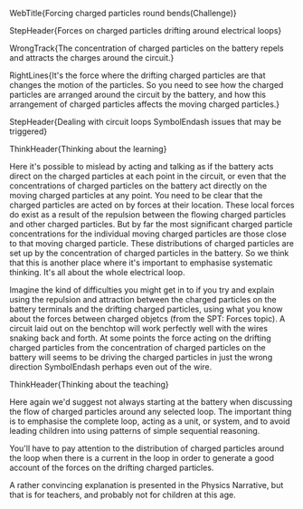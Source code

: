 WebTitle{Forcing charged particles round bends(Challenge)}

StepHeader{Forces on charged particles drifting around electrical loops}

WrongTrack{The concentration of charged particles on the battery repels and attracts the charges around the circuit.}

RightLines{It's the force where the drifting charged particles are that changes the motion of the particles. So you need to see how the charged particles are arranged around the circuit by the battery, and how this arrangement of charged particles affects the moving charged particles.}

StepHeader{Dealing with circuit loops SymbolEndash issues that may be triggered}

ThinkHeader{Thinking about the learning}

Here it's possible to mislead by acting and talking as if the battery acts direct on the charged particles at each point in the circuit, or even that the concentrations of charged particles on the battery act directly on the moving charged particles at any point. You need to be clear that the charged particles are acted on by forces at their location. These local forces do exist as a result of the repulsion between the flowing charged particles and other charged particles. But by far the most significant charged particle concentrations for the individual moving charged particles are those close to that moving charged particle. These distributions of charged particles are set up by the concentration of charged particles in the battery. So we think that this is another place where it's important to emphasise systematic thinking. It's all about the whole electrical loop.

Imagine the kind of difficulties you might get in to if you try and explain using the repulsion and attraction between the charged particles on the battery terminals and the drifting charged particles, using what you know about the forces between charged objetcs (from the SPT: Forces topic). A circuit laid out on the benchtop will work perfectly well with the wires snaking back and forth. At some points the force acting on the drifting charged particles from the concentration of charged particles on the battery will seems to be driving the charged particles in just the wrong direction SymbolEndash perhaps even out of the wire.

ThinkHeader{Thinking about the teaching}

Here again we'd suggest not always starting at the battery when discussing the flow of charged particles around any selected loop. The important thing is to emphasise the complete loop, acting as a unit, or system, and to avoid leading children into using patterns of simple sequential reasoning.

You'll have to pay attention to the distribution of charged particles around the loop  when there is a current in the loop in order to generate a good account of the forces on the drifting charged particles.

A rather convincing explanation is presented in the Physics Narrative, but that is for teachers, and probably not for children at this age.

